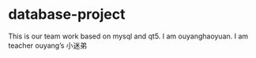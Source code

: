 # database-project
This is our team work based on mysql and qt5.
I am ouyanghaoyuan.
I am teacher ouyang’s 小迷弟
